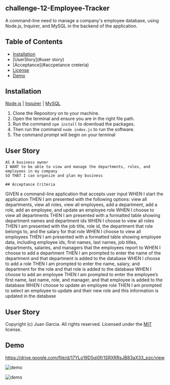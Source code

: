 ## challenge-12-Employee-Tracker
A command-line need to manage a company's employee database, using Node.js, Inquirer, and MySQL in the backend of the application.

## Table of Contents
* [Installation](#installation)
* [UserStory](#user story)
* [Acceptance](#accpetance creteria)
* [License](#license)
* [Demo](#demo)

## Installation
[Node.js](https://nodejs.org/en/) | [Inquirer](https://www.npmjs.com/package/inquirer) | [MySQL](https://www.npmjs.com/package/mysql2)

1. Clone the Repository on to your machine.
2. Open the terminal and ensure you are in the right file path.
3. Run the command ```npm install``` to download the packages.
4. Then run the command ```node index.js``` to run the software.
5. The command prompt will begin on your terminal

## User Story
```
AS A business owner
I WANT to be able to view and manage the departments, roles, and employees in my company
SO THAT I can organize and plan my business

## Acceptance Criteria
```
GIVEN a command-line application that accepts user input
WHEN I start the application
THEN I am presented with the following options: view all departments, view all roles, view all employees, add a department, add a role, add an employee, and update an employee role
WHEN I choose to view all departments
THEN I am presented with a formatted table showing department names and department ids
WHEN I choose to view all roles
THEN I am presented with the job title, role id, the department that role belongs to, and the salary for that role
WHEN I choose to view all employees
THEN I am presented with a formatted table showing employee data, including employee ids, first names, last names, job titles, departments, salaries, and managers that the employees report to
WHEN I choose to add a department
THEN I am prompted to enter the name of the department and that department is added to the database
WHEN I choose to add a role
THEN I am prompted to enter the name, salary, and department for the role and that role is added to the database
WHEN I choose to add an employee
THEN I am prompted to enter the employee’s first name, last name, role, and manager, and that employee is added to the database
WHEN I choose to update an employee role
THEN I am prompted to select an employee to update and their new role and this information is updated in the database

## User Story
  Copyright (c) Juan Garcia. All rights reserved. 
  Licensed under the [MIT](LICENSE) license.

## Demo
<a herf= https://drive.google.com/file/d/17YLo19D5qi0fr1SRXRRsJB83aX33_pzc/view> https://drive.google.com/file/d/17YLo19D5qi0fr1SRXRRsJB83aX33_pzc/view</a>

![demo](./Assets/Screenshot%202023-10-23%20at%204.14.33 PM.png)

![demo](./Assets/Untitled_%20Oct%2023,%202023%204_22%20PM.gif)

